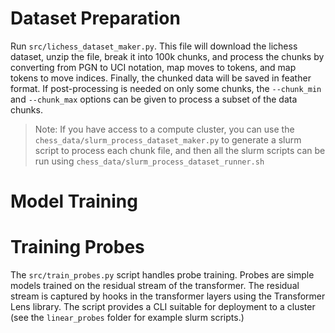 # Dataset Preparation

Run `src/lichess_dataset_maker.py`. This file will download the lichess dataset, unzip the file, break it into 100k chunks, and process the chunks by converting from PGN to UCI notation, map moves to tokens, and map tokens to move indices. Finally, the chunked data will be saved in feather format. If post-processing is needed on only some chunks, the `--chunk_min` and `--chunk_max` options can be given to process a subset of the data chunks. 

> Note: If you have access to a compute cluster, you can use the `chess_data/slurm_process_dataset_maker.py` to generate a slurm script to process each chunk file, and then all the slurm scripts can be run using `chess_data/slurm_process_dataset_runner.sh`

# Model Training



# Training Probes
The `src/train_probes.py` script handles probe training. Probes are simple models trained on the residual stream of the transformer. The residual stream is captured by hooks in the transformer layers using the Transformer Lens library. The script provides a CLI suitable for deployment to a cluster (see the `linear_probes` folder for example slurm scripts.)